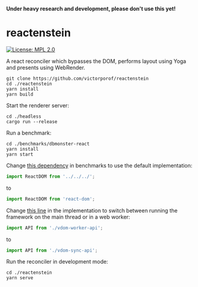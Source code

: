 **Under heavy research and development, please don't use this yet!**

# reactenstein
[![License: MPL 2.0](https://img.shields.io/badge/License-MPL%202.0-brightgreen.svg)](https://opensource.org/licenses/MPL-2.0)

A react reconciler which bypasses the DOM, performs layout using Yoga and presents using WebRender.

```
git clone https://github.com/victorporof/reactenstein
cd ./reactenstein
yarn install
yarn build
```

Start the renderer server:
```
cd ./headless
cargo run --release
```

Run a benchmark:
```
cd ./benchmarks/dbmonster-react
yarn install
yarn start
```

Change [this dependency](https://github.com/victorporof/reactenstein/blob/master/benchmarks/dbmonster-react/src/index.js#L2) in benchmarks to use the default implementation:
```js
import ReactDOM from '../../../';
```
to
```js
import ReactDOM from 'react-dom';
```

Change [this line](https://github.com/victorporof/reactenstein/blob/master/src/vdom/index.js) in the implementation to switch between running the framework on the main thread or in a web worker:
```js
import API from './vdom-worker-api';
```
to
```js
import API from './vdom-sync-api';
```

Run the reconciler in development mode:
```
cd ./reactenstein
yarn serve
```